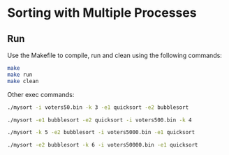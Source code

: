 # Sorting with Multiple Processes

## Run
Use the Makefile to compile, run and clean using the following commands:

```bash
make 
make run
make clean
```

Other exec commands:

```bash
./mysort -i voters50.bin -k 3 -e1 quicksort -e2 bubblesort
```
```bash
./mysort -e1 bubblesort -e2 quicksort -i voters500.bin -k 4
```
```bash
./mysort -k 5 -e2 bubblesort -i voters5000.bin -e1 quicksort
```
```bash
./mysort -e2 bubblesort -k 6 -i voters50000.bin -e1 quicksort
```